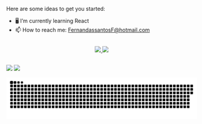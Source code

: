 Here are some ideas to get you started:
 
- 🖥️ I’m currently learning React   
- 📫 How to reach me:  FernandassantosF@hotmail.com

##
   <div align="center">
        <a href="https://github.com/Fernandadsantos">
        <img height="180em" src="https://github-readme-stats.vercel.app/api?username=Fernandadsantos&show_icons=true&theme=dark&include_all_commits=true&count_private=true"/>
        <img height="180em" src="https://github-readme-stats.vercel.app/api/top-langs/?username=Fernandadsantos&layout=compact&langs_count=10&theme=dark&count_private=true"/>
    </div> 
    
 ##
 
<div>    
  <a href = "mailto:FernandassantosF@hotmail.com "><img src="https://img.shields.io/badge/-Gmail-%23333?style=for-the-badge&logo=gmail&logoColor=white" target="_blank"></a>
  <a href="https://www.linkedin.com/in/fernanda-santos-864a19232/" target="_blank"><img src="https://img.shields.io/badge/-LinkedIn-%230077B5?style=for-the-badge&logo=linkedin&logoColor=white" target="_blank"></a> 
 
  ![Snake animation](https://github.com/hermanyo/hermanyo/blob/output/github-contribution-grid-snake.svg)
 
</div>
